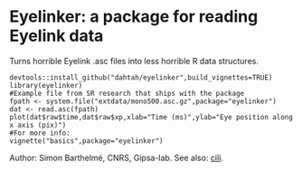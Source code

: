 # Eyelinker: a package for reading Eyelink data

Turns horrible Eyelink .asc files into less horrible R data structures.

	devtools::install_github("dahtah/eyelinker",build_vignettes=TRUE)
	library(eyelinker)
	#Example file from SR research that ships with the package
	fpath <- system.file("extdata/mono500.asc.gz",package="eyelinker")
	dat <- read.asc(fpath)
	plot(dat$raw$time,dat$raw$xp,xlab="Time (ms)",ylab="Eye position along x axis (pix)")
	#For more info:
	vignette("basics",package="eyelinker")
	
Author: Simon Barthelmé, CNRS, Gipsa-lab. See also: [cili](https://github.com/beOn/cili).


